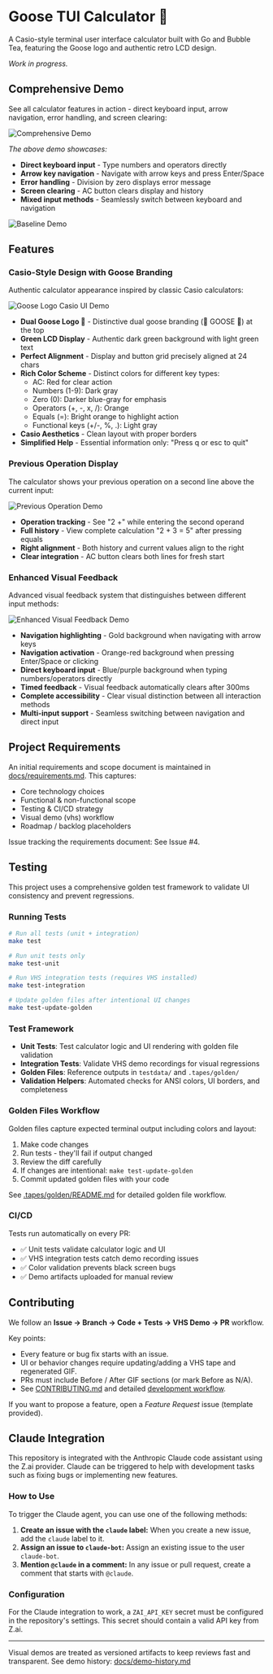 # Goose TUI Calculator 🪿

A Casio-style terminal user interface calculator built with Go and Bubble Tea, featuring the Goose logo and authentic retro LCD design.

*Work in progress.*

## Comprehensive Demo

See all calculator features in action - direct keyboard input, arrow navigation, error handling, and screen clearing:

![Comprehensive Demo](.tapes/assets/feature-comprehensive-demo.gif)

*The above demo showcases:*
- **Direct keyboard input** - Type numbers and operators directly
- **Arrow key navigation** - Navigate with arrow keys and press Enter/Space
- **Error handling** - Division by zero displays error message
- **Screen clearing** - AC button clears display and history
- **Mixed input methods** - Seamlessly switch between keyboard and navigation

![Baseline Demo](.tapes/assets/feature-no-battery.gif)

## Features

### Casio-Style Design with Goose Branding
Authentic calculator appearance inspired by classic Casio calculators:

![Goose Logo Casio UI Demo](.tapes/assets/feature-no-battery.gif)

- **Dual Goose Logo 🪿** - Distinctive dual goose branding (🪿 GOOSE 🪿) at the top
- **Green LCD Display** - Authentic dark green background with light green text
- **Perfect Alignment** - Display and button grid precisely aligned at 24 chars
- **Rich Color Scheme** - Distinct colors for different key types:
  - AC: Red for clear action
  - Numbers (1-9): Dark gray
  - Zero (0): Darker blue-gray for emphasis
  - Operators (+, -, x, /): Orange
  - Equals (=): Bright orange to highlight action
  - Functional keys (+/-, %, .): Light gray
- **Casio Aesthetics** - Clean layout with proper borders
- **Simplified Help** - Essential information only: "Press q or esc to quit"

### Previous Operation Display
The calculator shows your previous operation on a second line above the current input:

![Previous Operation Demo](.tapes/assets/feature-previous-operation.gif)

- **Operation tracking** - See "2 +" while entering the second operand
- **Full history** - View complete calculation "2 + 3 = 5" after pressing equals
- **Right alignment** - Both history and current values align to the right
- **Clear integration** - AC button clears both lines for fresh start

### Enhanced Visual Feedback
Advanced visual feedback system that distinguishes between different input methods:

![Enhanced Visual Feedback Demo](.tapes/assets/feature-enhanced-visual-feedback.gif)

- **Navigation highlighting** - Gold background when navigating with arrow keys
- **Navigation activation** - Orange-red background when pressing Enter/Space or clicking
- **Direct keyboard input** - Blue/purple background when typing numbers/operators directly
- **Timed feedback** - Visual feedback automatically clears after 300ms
- **Complete accessibility** - Clear visual distinction between all interaction methods
- **Multi-input support** - Seamless switching between navigation and direct input

## Project Requirements

An initial requirements and scope document is maintained in [docs/requirements.md](docs/requirements.md). This captures:
- Core technology choices
- Functional & non-functional scope
- Testing & CI/CD strategy
- Visual demo (vhs) workflow
- Roadmap / backlog placeholders

Issue tracking the requirements document: See Issue #4.

## Testing

This project uses a comprehensive golden test framework to validate UI consistency and prevent regressions.

### Running Tests

```bash
# Run all tests (unit + integration)
make test

# Run unit tests only
make test-unit

# Run VHS integration tests (requires VHS installed)
make test-integration

# Update golden files after intentional UI changes
make test-update-golden
```

### Test Framework

- **Unit Tests**: Test calculator logic and UI rendering with golden file validation
- **Integration Tests**: Validate VHS demo recordings for visual regressions
- **Golden Files**: Reference outputs in `testdata/` and `.tapes/golden/`
- **Validation Helpers**: Automated checks for ANSI colors, UI borders, and completeness

### Golden Files Workflow

Golden files capture expected terminal output including colors and layout:

1. Make code changes
2. Run tests - they'll fail if output changed
3. Review the diff carefully
4. If changes are intentional: `make test-update-golden`
5. Commit updated golden files with your code

See [.tapes/golden/README.md](.tapes/golden/README.md) for detailed golden file workflow.

### CI/CD

Tests run automatically on every PR:
- ✅ Unit tests validate calculator logic and UI
- ✅ VHS integration tests catch demo recording issues
- ✅ Color validation prevents black screen bugs
- ✅ Demo artifacts uploaded for manual review

## Contributing

We follow an **Issue → Branch → Code + Tests → VHS Demo → PR** workflow.

Key points:
- Every feature or bug fix starts with an issue.
- UI or behavior changes require updating/adding a VHS tape and regenerated GIF.
- PRs must include Before / After GIF sections (or mark Before as N/A).
- See [CONTRIBUTING.md](CONTRIBUTING.md) and detailed [development workflow](docs/development-workflow.md).

If you want to propose a feature, open a *Feature Request* issue (template provided).

## Claude Integration

This repository is integrated with the Anthropic Claude code assistant using the Z.ai provider. Claude can be triggered to help with development tasks such as fixing bugs or implementing new features.

### How to Use

To trigger the Claude agent, you can use one of the following methods:

1.  **Create an issue with the `claude` label:** When you create a new issue, add the `claude` label to it.
2.  **Assign an issue to `claude-bot`:** Assign an existing issue to the user `claude-bot`.
3.  **Mention `@claude` in a comment:** In any issue or pull request, create a comment that starts with `@claude`.

### Configuration

For the Claude integration to work, a `ZAI_API_KEY` secret must be configured in the repository's settings. This secret should contain a valid API key from Z.ai.

---
Visual demos are treated as versioned artifacts to keep reviews fast and transparent.
See demo history: [docs/demo-history.md](docs/demo-history.md)
